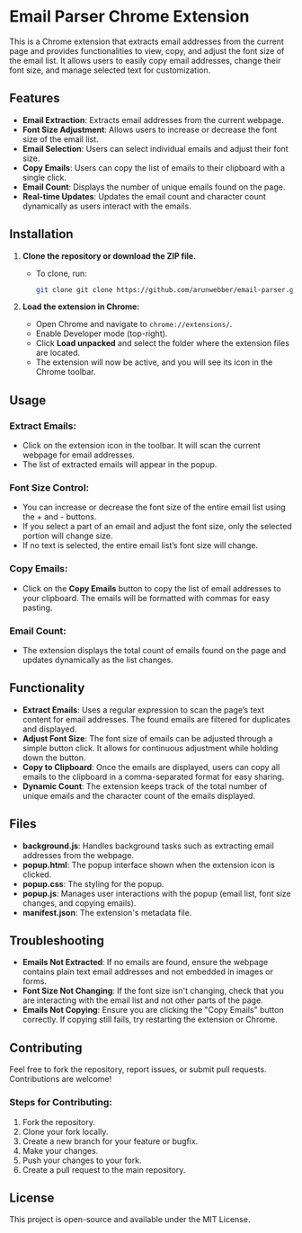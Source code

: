 # Email Parser Chrome Extension

This is a Chrome extension that extracts email addresses from the current page and provides functionalities to view, copy, and adjust the font size of the email list. It allows users to easily copy email addresses, change their font size, and manage selected text for customization.

## Features
- **Email Extraction**: Extracts email addresses from the current webpage.
- **Font Size Adjustment**: Allows users to increase or decrease the font size of the email list.
- **Email Selection**: Users can select individual emails and adjust their font size.
- **Copy Emails**: Users can copy the list of emails to their clipboard with a single click.
- **Email Count**: Displays the number of unique emails found on the page.
- **Real-time Updates**: Updates the email count and character count dynamically as users interact with the emails.

## Installation

1. **Clone the repository or download the ZIP file.**
   - To clone, run:
     ```bash
     git clone git clone https://github.com/arunwebber/email-parser.git
     ```

2. **Load the extension in Chrome:**
   - Open Chrome and navigate to `chrome://extensions/`.
   - Enable Developer mode (top-right).
   - Click **Load unpacked** and select the folder where the extension files are located.
   - The extension will now be active, and you will see its icon in the Chrome toolbar.

## Usage

### Extract Emails:
- Click on the extension icon in the toolbar. It will scan the current webpage for email addresses.
- The list of extracted emails will appear in the popup.

### Font Size Control:
- You can increase or decrease the font size of the entire email list using the + and - buttons.
- If you select a part of an email and adjust the font size, only the selected portion will change size.
- If no text is selected, the entire email list’s font size will change.

### Copy Emails:
- Click on the **Copy Emails** button to copy the list of email addresses to your clipboard. The emails will be formatted with commas for easy pasting.

### Email Count:
- The extension displays the total count of emails found on the page and updates dynamically as the list changes.

## Functionality

- **Extract Emails**: Uses a regular expression to scan the page’s text content for email addresses. The found emails are filtered for duplicates and displayed.
- **Adjust Font Size**: The font size of emails can be adjusted through a simple button click. It allows for continuous adjustment while holding down the button.
- **Copy to Clipboard**: Once the emails are displayed, users can copy all emails to the clipboard in a comma-separated format for easy sharing.
- **Dynamic Count**: The extension keeps track of the total number of unique emails and the character count of the emails displayed.

## Files

- **background.js**: Handles background tasks such as extracting email addresses from the webpage.
- **popup.html**: The popup interface shown when the extension icon is clicked.
- **popup.css**: The styling for the popup.
- **popup.js**: Manages user interactions with the popup (email list, font size changes, and copying emails).
- **manifest.json**: The extension's metadata file.

## Troubleshooting

- **Emails Not Extracted**: If no emails are found, ensure the webpage contains plain text email addresses and not embedded in images or forms.
- **Font Size Not Changing**: If the font size isn't changing, check that you are interacting with the email list and not other parts of the page.
- **Emails Not Copying**: Ensure you are clicking the "Copy Emails" button correctly. If copying still fails, try restarting the extension or Chrome.

## Contributing

Feel free to fork the repository, report issues, or submit pull requests. Contributions are welcome!

### Steps for Contributing:
1. Fork the repository.
2. Clone your fork locally.
3. Create a new branch for your feature or bugfix.
4. Make your changes.
5. Push your changes to your fork.
6. Create a pull request to the main repository.

## License
This project is open-source and available under the MIT License.
